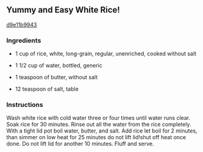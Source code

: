 ## Yummy and Easy White Rice!

[d9e11b9943](http://www.food.com/recipe/yummy-and-easy-white-rice-492905)

### Ingredients

 - 1 cup of rice, white, long-grain, regular, unenriched, cooked without salt

 - 1 1/2 cup of water, bottled, generic

 - 1 teaspoon of butter, without salt

 - 12 teaspoon of salt, table

### Instructions

Wash white rice with cold water three or four times until water runs clear. Soak rice for 30 minutes. Rinse out all the water from the rice completely. With a tight lid pot boil water, butter, and salt. Add rice let boil for 2 minutes, than simmer on low heat for 25 minutes do not lift lid!shut off heat once done. Do not lift lid for another 10 minutes. Fluff and serve.